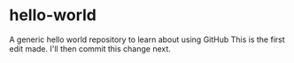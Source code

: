 # hello-world
A generic hello world repository to learn about using GitHub
This is the first edit made.
I'll then commit this change next.
